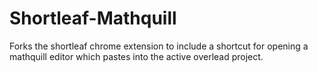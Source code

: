 # Shortleaf-Mathquill
Forks the shortleaf chrome extension to include a shortcut for opening a mathquill editor which pastes into the active overlead project.
